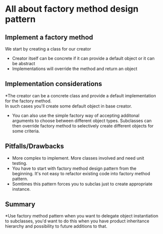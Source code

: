 # All about factory method design pattern

## Implement a factory method

We start by creating a class for our creator
* Creator itself can be concrete if it can provide a default object or it can be abstract
* Implementations will override the method and return an object

## Implementation considerations

*The creator can be a concrete class and provide a default implementation for the factory method.  
 In such cases you'll create some default object in base creator.
* You can also use the simple factory way of accepting additonal arguments to choose between different 
object types. Subclasses can then override factory method to selectively create different objects for some criteria.

## Pitfalls/Drawbacks

* More complex to implement. More classes involved and need unit testing.
* You have to start with factory method design pattern from the beginning. It's not easy to refactor existing code into factory method pattern.
* Somtimes this pattern forces you to subclas just to create appropriate instance.

## Summary

*Use factory method pattern when you want to delegate object instantiation to subclasses, you'd want to do this when you have product inheritance hierarchy and possibility to future additions to that.




